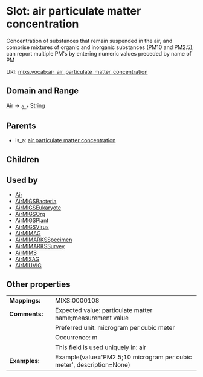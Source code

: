 
# Slot: air particulate matter concentration


Concentration of substances that remain suspended in the air, and comprise mixtures of organic and inorganic substances (PM10 and PM2.5); can report multiple PM's by entering numeric values preceded by name of PM

URI: [mixs.vocab:air_air_particulate_matter_concentration](https://w3id.org/mixs/vocab/air_air_particulate_matter_concentration)


## Domain and Range

[Air](Air.md) &#8594;  <sub>0..\*</sub> [String](types/String.md)

## Parents

 *  is_a: [air particulate matter concentration](air_particulate_matter_concentration.md)

## Children


## Used by

 * [Air](Air.md)
 * [AirMIGSBacteria](AirMIGSBacteria.md)
 * [AirMIGSEukaryote](AirMIGSEukaryote.md)
 * [AirMIGSOrg](AirMIGSOrg.md)
 * [AirMIGSPlant](AirMIGSPlant.md)
 * [AirMIGSVirus](AirMIGSVirus.md)
 * [AirMIMAG](AirMIMAG.md)
 * [AirMIMARKSSpecimen](AirMIMARKSSpecimen.md)
 * [AirMIMARKSSurvey](AirMIMARKSSurvey.md)
 * [AirMIMS](AirMIMS.md)
 * [AirMISAG](AirMISAG.md)
 * [AirMIUVIG](AirMIUVIG.md)

## Other properties

|  |  |  |
| --- | --- | --- |
| **Mappings:** | | MIXS:0000108 |
| **Comments:** | | Expected value: particulate matter name;measurement value |
|  | | Preferred unit: microgram per cubic meter |
|  | | Occurrence: m |
|  | | This field is used uniquely in: air |
| **Examples:** | | Example(value='PM2.5;10 microgram per cubic meter', description=None) |

